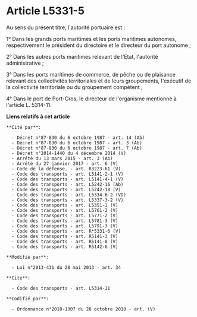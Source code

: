 # Article L5331-5

Au sens du présent titre, l'autorité portuaire est : 

1° Dans les grands ports maritimes et les ports maritimes autonomes, respectivement le président du directoire et le
directeur du port autonome ; 

2° Dans les autres ports maritimes relevant de l'Etat, l'autorité administrative ; 

3° Dans les ports maritimes de commerce, de pêche ou de plaisance relevant des collectivités territoriales et de leurs
groupements, l'exécutif de la collectivité territoriale ou du groupement compétent ; 

4° Dans le port de Port-Cros, le directeur de l'organisme mentionné à l'article L. 5314-11.

**Liens relatifs à cet article**

	**Cité par**:

	  - Décret n°87-830 du 6 octobre 1987 - art. 14 (Ab)
	  - Décret n°87-830 du 6 octobre 1987 - art. 3 (Ab)
	  - Décret n°87-830 du 6 octobre 1987 - art. 7 (Ab)
	  - Décret n°2014-1440 du 4 décembre 2014 (V)
	  - Arrêté du 13 mars 2015 - art. 3 (Ab)
	  - Arrêté du 27 janvier 2017 - art. 6 (V)
	  - Code de la défense. - art. R3223-61 (V)
	  - Code des transports - art. L5141-2-1 (V)
	  - Code des transports - art. L5141-4-1 (V)
	  - Code des transports - art. L5242-16 (Ab)
	  - Code des transports - art. L5242-18 (V)
	  - Code des transports - art. L5334-6-2 (VD)
	  - Code des transports - art. L5337-3-2 (V)
	  - Code des transports - art. L5351-1 (V)
	  - Code des transports - art. L5761-2 (V)
	  - Code des transports - art. L5771-2 (V)
	  - Code des transports - art. L5781-3 (V)
	  - Code des transports - art. L5791-3 (V)
	  - Code des transports - art. R*5331-6 (V)
	  - Code des transports - art. R5141-3 (V)
	  - Code des transports - art. R5141-8 (V)
	  - Code des transports - art. R5142-6 (V)

	**Modifié par**:

	  - Loi n°2013-431 du 28 mai 2013 - art. 34

	**Cite**:

	  - Code des transports - art. L5314-11

	**Codifié par**:

	  - Ordonnance n°2010-1307 du 28 octobre 2010 - art. (V)
